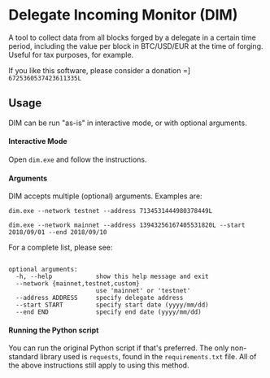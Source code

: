# Delegate Incoming Monitor (DIM)
A tool to collect data from all blocks forged by a delegate in a certain time period, including the value per block in BTC/USD/EUR at the time of forging. Useful for tax purposes, for example.

If you like this software, please consider a donation =] `6725360537423611335L`

## Usage
DIM can be run "as-is" in interactive mode, or with optional arguments.

#### Interactive Mode
Open `dim.exe` and follow the instructions.

#### Arguments
DIM accepts multiple (optional) arguments. Examples are:

`dim.exe --network testnet --address 7134531444980378449L`

`dim.exe --network mainnet --address 13943256167405531820L --start 2018/09/01 --end 2018/09/10`

For a complete list, please see:
``` .\dim.exe -h

optional arguments:
  -h, --help            show this help message and exit
  --network {mainnet,testnet,custom}
                        use 'mainnet' or 'testnet'
  --address ADDRESS     specify delegate address
  --start START         specify start date (yyyy/mm/dd)
  --end END             specify end date (yyyy/mm/dd)
```  
#### Running the Python script
You can run the original Python script if that's preferred. The only non-standard library used is `requests`, found in the `requirements.txt` file. All of the above instructions still apply to using this method.